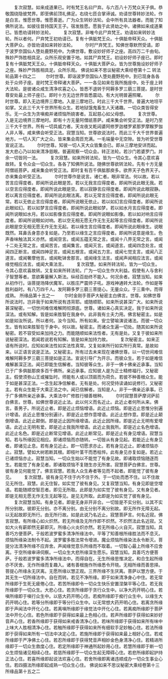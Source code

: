 <!-- { "loadSidebar": true } -->
　　复次寂慧。如来成道果已。时有梵王名曰尸弃。与六百八十万梵众天子俱。恭敬围绕隐彼梵界。即至佛前顶礼佛足。右绕七匝合掌谛诚。劝请世尊转妙法轮。作是白言。惟愿世尊。惟愿善逝。广为众生转妙法轮。会中所有具法器者。而能了知佛所说法。如彼往昔持国天王子。宿发胜愿。愿我于此贤劫之中。诸佛如来成道果已。皆悉劝请转妙法轮。
　　复次寂慧。非唯今此尸弃梵王。劝请如来转妙法轮。所以者何。尸弃梵王初劝请已。复有十俱胝梵王众。十俱胝帝释天众。十俱胝大菩萨众。亦皆劝请如来转妙法轮。
　　尔时尸弃梵王。知佛世尊默然受请。即于波罗奈国仙人堕处鹿野苑中。为佛世尊。敷设妙好师子之座。高四万二千由旬。殊妙严饰胜相具足。众所乐观安置于地。如其尸弃梵王。初设妙好师子座已。即时复有十俱胝梵天王众。十俱胝帝释天众。十俱胝大菩萨众。皆为世尊施设妙好师子之座。殊妙严饰胜相具足。众所乐观。
佛说如来不思议秘密大乘经卷第十二
转法轮品第十四之二
　　尔时世尊。即诣波罗奈国仙人堕处鹿野苑中。到已现身各各处于众师子座。是时梵王帝释诸大菩萨。一一各见如来在我所施座中。处于座上转大法轮。是彼诸众咸生清净欢喜之心。皆悉不退转于阿耨多罗三藐三菩提。是时世尊安处最上师子座已。即时十方无边世界皆悉震动。有大光明普遍照曜。
　　尔时世尊。即入无边境界三摩地。入是三摩地已。时此三千大千世界。普遍大地坦平如掌。又此三千大千世界所有众生。若地狱饿鬼畜生人天诸趣。一切众类皆得安乐。无一众生为贪嗔痴并诸烦恼所娆害者。互起慈心如父母想。
　　复次世尊。入是无边境界三摩地时。即有十方无量阿僧祇菩萨。咸来集会听受正法。是时乃至三千大千世界。所有一切具威力者。天龙夜叉乾闼婆阿修罗迦楼罗紧那罗摩睺罗伽人非人等。咸来佛会听受正法。寂慧当知。世尊欲说法时。而此三千大千世界普遍地方。一切人天广大之众。皆来集会周匝充满。一毛端量中无空隙。皆为听受世尊宣说正法。
　　尔时世尊。知彼一切人天大众皆集会已。即从三摩地安详而起。发大悲心乃以如来清净慈眼。普遍观察一切众会。转正法轮。若沙门若婆罗门。并余一切皆同一法。
　　复次寂慧。如来所转法轮。皆为一切众生。令其心意欢喜故转。复令众会一切众生。各各了知佛所说法。随佛世尊欲转法轮。先有十方无量阿僧祇菩萨。咸来集会听受正法。即时复有百千俱胝那庾多。欲界天子色界天子。亦来集会听受正法。
　　尔时世尊作是说言。诸仁者。眼非常法。何以故。若以苦言应得度者。即闻所说此眼是苦。若以无我言应得度者。即闻所说此眼无我。若以空言应得度者。即闻所说此眼是空。若以寂静言应得度者。即闻所说此眼寂静。若以离言应得度者。即闻所说此眼法离。若以无常言应得度者。即闻所说此眼无常。若以无依止言应得度者。即闻所说眼无依止。若以如幻言应得度者。即闻所说此眼如幻。若以如梦言应得度者。即闻所说此眼如梦。若以如水月言应得度者。即闻所说眼如水月。若以如影像言应得度者。即闻所说眼如影像。若以如对响言应得度者。即闻所说眼如对响。若以空无相无愿无作无生无起等言应得度者。即闻所说此眼是空无相无愿无作无生无起。若以缘生言应得度者。即闻所说此眼缘生。说眼既然。耳鼻舌身意亦复如是。乃至若以缘生之言应得度者。即闻所说意是缘生。色声香味触法其义亦然。或闻空言。或闻五蕴无常之言。或闻十八界无常之言。或闻十二处无常之言。或闻苦言。或闻集言。或闻灭言。或闻道言。或闻四念处言。或闻四正断言。或闻四神足言。或闻五根言。或闻五力言。或闻七觉支言。或闻八正道言。或闻奢摩他言。或闻毗钵舍那言。或闻缘生法言。或闻声闻相应法言。或闻缘觉相应法言。或闻大乘法言。
　　复次寂慧。如来所转法轮。皆为一切众生。令其心意欢喜故转。又复如来所转法轮。广为一切众生作大利益。假使有人与舍利子智慧等者。意欲筹量解入斯法。纵经百劫终不能入。何况余者。寂慧当知。如来从初作行。诣菩提场降伏魔军。以胜庄严震师子吼。游戏神通转大法轮。作如是等胜利益时。有八万四千人。发阿耨多罗三藐三菩提心。无量众众。于三乘中。而得成熟。
所缘品第十五之一
　　尔时金刚手菩萨大秘密主白佛言。世尊。如佛世尊所说法时。岂非我于如来所说有违背耶。或随顺耶。如来所说甚深广大。如来所说甚深秘密。一切世间难信难解罔彻源底。世尊。诸如来心真实决定。我于如来所说深法。或有知解。皆是如来胜智在我身中。此非我有士夫力用。佛言秘密主。如是如是如汝所说。所以者何。汝今当知。所有如来。安立譬喻演说诸法。而彼一切众生。皆有如来胜智在于身中。何以故。秘密主。而诸众生遍一切处。随其如来所说秘密。若不容受如来加持之力。而能随顺如来法性者。无有是处。又复于彼如来所说秘密深法。若闻若说若有知解。皆是如来加持力故。
　　复次秘密主。如来正语有所说时。应知如来法性如实法性真常。又复如来所行如实所行真常。是故如来。以正语言说是正法。又秘密主。所有过去未来现在诸佛世尊。以一切世间难信难解阿耨多罗三藐三菩提如是正法。宣说引导广为开示。而彼众生。若于如是难信难解甚深正法。闻已即能生信解者。当知彼等众生。非于一佛十佛亲近承事。当知已于广多俱胝那庾多百千佛所。亲近承事。应知彼人是为正士精修福行。又秘密主。假使须弥山王或摧坠时。师能有人或以顶肩而为荷负。若彼不种善根众生。能于如是甚深正法。一念生起净信解者。无有是处。何况受持读诵如说修行。又秘密主。若有众生能于大乘正法之中。闻已信解者。当知是人。非于一佛亲近承事。已于广多佛所亲近承事。大乘法中广修胜行植善根种。
　　尔时寂慧菩萨摩诃萨前白佛言。世尊。如佛世尊说近止法。此以何义而名近止。此近止者何所从来。佛言。善男子。所说近止者。即是近止烦恼增语。此近止烦恼。即是近止思惟分别遍计增语。此近止思惟分别遍计。即是近止想作意增语。此近止想作意。即是近止颠倒增语。此近止颠倒。即是近止因所缘增语。此近止因所缘。即是近止无明有爱增语。此近止无明有爱。即是近止我我所增语。此近止我我所。即是近止名色增语。此近止名色。即是近止断常见增语。此近止断常见。即是近止有身见增语。寂慧当知。若与所缘因见相应。即诸烦恼而亦随转。一切皆从有身见起。若能近止有身见者。即诸见止息。若有身见近止。即一切愿求亦止。若有身见近止。即诸烦恼亦止。寂慧。譬如大树若断其根。即枝叶茎干而悉枯悴。此有身见亦复如是。若近止已诸烦恼亦止。寂慧当知。一切众生始以不能觉了有身见故。即诸取烦恼随逐而生。若能觉了有身见者。即诸取烦恼不复随生亦无所害。寂慧菩萨白佛言。世尊。彼有身见何能觉了。佛言寂慧。若我人众生寿者等见而不起者。即能觉了彼有身见。
　　复次寂慧。彼有身见不住于内不住于外。于一切处而悉不住。以不住故见无所住。寂慧。此无住智。如实觉了彼有身见。又复寂慧当知。有身见即是空增语。若能随顺空智忍者。即见无所取。此即是为如实觉了彼有身见。又有身见者。即是无相无愿无作无生无起等见。是见无所取。此即是为如实觉了彼有身见。
　　复次寂慧当知。有身见者。即是无身非开非合。一切皆是不实分别。以其不实所分别故。彼即无分别。亦不离分别。由无分别不离分别故。即无所作无障无起。以无起故即无所行。由无所行故。如是此说乃名近止。寂慧菩萨言。何名近寂。佛言寂慧。有所缘心如火炽然。若无所缘及无所作即不炽然。不炽然法此名近寂。又如大火有薪即然无薪即灭。所缘心火炎炽亦然。若无所缘心火自灭。寂慧当知。具善巧方便菩萨。于般若波罗蜜多清净所缘法中。平等了知善根所缘胜法而不息灭。烦恼所缘染法制令不起。波罗蜜多胜法常令增进。魔业烦恼所缘染法永令断灭。菩提分法清净所缘不应弃舍。声闻缘觉意乐所缘而不取着。一切智心最上所缘不应舍离。于空所缘审谛伺察。一切众生大悲所缘深生愿乐。寂慧当知。具善巧方便菩萨。于般若波罗蜜多清净所缘法中。而得自在。无生所缘思惟决定。和合生起所缘亦不厌舍。无作所缘而复趣入。诸有善根施作所缘悉令开晓。无相所缘而善思择。菩提心所缘永无厌离。无愿所缘以慧正观。三界所缘不生厌离。菩萨以慧方便。于其无生一切所缘法中。自在而转。若见不净所缘。即于如来清净身心中住。若无常所缘即于生死无疲倦心住。若苦所缘即令一切众生快乐安置涅槃平等心住。若无我所缘即于一切众生。大悲心住。若贪所缘即于贪行众生中。以净大药开明心住。若嗔所缘即于嗔行众生中。以慈大药开明心住。若痴所缘即于痴行众生中。以缘生大药开明心住。若等分所缘即于等分行众生中。以无常想大药开明心住。若离贪所缘即于声闻法中开化心住。若离嗔所缘即于缘觉法中开化心住。若离痴所缘即于菩萨法中开化心住。若色所缘即于获得如来最上色相心住。若声所缘即于获得如来妙好音声心住。若香所缘即于获得如来戒香清净心住。若味所缘即于获得如来所有味中上味大人胜相清净心住。若触所缘即于获得如来所有细软手足妙触心住。若法所缘即于获得如来所有一切法中决定心住。若施所缘即于获得如来最上相好心住。若戒所缘即于严净佛土心住。若忍所缘即于获得梵音声相妙金色身清净心住。若精进所缘即于一切众生救度心住。若定所缘即于神通所起妙用心住。若慧所缘即于断一切众生烦恼诸见相续心住。若慈所缘即于一切众生起无障碍心住。若悲所缘即起护持正法心住。若喜所缘即起说法欢喜心住。若舍所缘即离诸违顺成办一切众生事业心住。若四摄法所缘即起成熟一切众生心住。
佛说如来不思议秘密大乘经卷第十三
所缘品第十五之二
